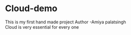 # Cloud-demo
This is my first hand made project
Author -Amiya palatsingh
<br>
Cloud is very essential  for every one

